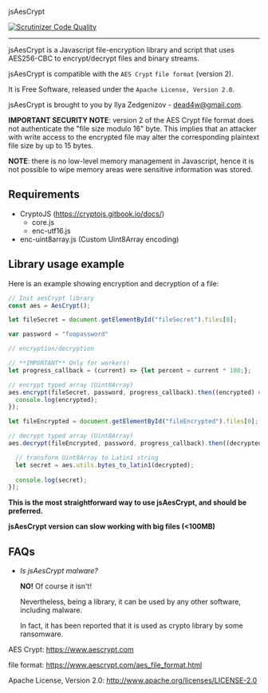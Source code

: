 jsAesCrypt

[![Scrutinizer Code Quality](https://scrutinizer-ci.com/g/Dead4W/jsAesCrypt/badges/quality-score.png?b=async&r=1)](https://scrutinizer-ci.com/g/Dead4W/jsAesCrypt/?branch=async)

------------------------
jsAesCrypt is a Javascript file-encryption library and script that uses AES256-CBC to encrypt/decrypt files and binary streams.

jsAesCrypt is compatible with the `AES Crypt` `file format` (version 2).

It is Free Software, released under the `Apache License, Version 2.0`.

jsAesCrypt is brought to you by Ilya Zedgenizov - dead4w@gmail.com.
 
**IMPORTANT SECURITY NOTE**: version 2 of the AES Crypt file format does not authenticate the "file size modulo 16" byte. This implies that an attacker  
with write access to the encrypted file may alter the corresponding plaintext file size by up to 15 bytes.

**NOTE**: there is no low-level memory management in Javascript, hence it is not possible to wipe memory areas were sensitive information was stored.

Requirements
------------------------

 - CryptoJS (https://cryptojs.gitbook.io/docs/)
    - core.js
    - enc-utf16.js
 - enc-uint8array.js (Custom Uint8Array encoding)

Library usage example
------------------------
Here is an example showing encryption and decryption of a file:

```javascript
// Init aesCrypt library
const aes = AesCrypt();

let fileSecret = document.getElementById("fileSecret").files[0];

var password = "foopassword"

// encryption/decryption

// **IMPORTANT** Only for workers!
let progress_callback = (current) => {let percent = current * 100;};

// encrypt typed array (Uint8Array)
aes.encrypt(fileSecret, password, progress_callback).then((encrypted) => {
  console.log(encrypted);
});

let fileEncrypted = document.getElementById("fileEncrypted").files[0];

// decrypt typed array (Uint8Array)
aes.decrypt(fileEncrypted, password, progress_callback).then((decrypted) => {

  // transform Uint8Array to Latin1 string
  let secret = aes.utils.bytes_to_latin1(decrypted);
  
  console.log(secret);
});
```

**This is the most straightforward way to use jsAesCrypt, and should be preferred.**

**jsAesCrypt version can slow working with big files (<100MB)**

FAQs
------------------------
- *Is jsAesCrypt malware?*

  **NO!** Of course it isn't!

  Nevertheless, being a library, it can be used by any other software, including malware.
  
  In fact, it has been reported that it is used as crypto library by some ransomware.

AES Crypt: https://www.aescrypt.com

file format: https://www.aescrypt.com/aes_file_format.html

Apache License, Version 2.0: http://www.apache.org/licenses/LICENSE-2.0
